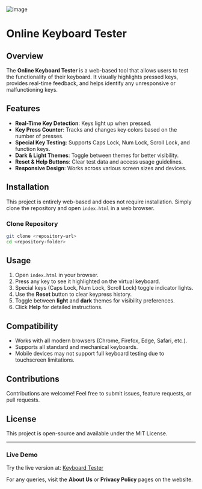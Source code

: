 ![image](https://github.com/user-attachments/assets/a8e69de8-d823-42a2-b6c0-bd36401e9531)

# Online Keyboard Tester

## Overview
The **Online Keyboard Tester** is a web-based tool that allows users to test the functionality of their keyboard. It visually highlights pressed keys, provides real-time feedback, and helps identify any unresponsive or malfunctioning keys.

## Features
- **Real-Time Key Detection**: Keys light up when pressed.
- **Key Press Counter**: Tracks and changes key colors based on the number of presses.
- **Special Key Testing**: Supports Caps Lock, Num Lock, Scroll Lock, and function keys.
- **Dark & Light Themes**: Toggle between themes for better visibility.
- **Reset & Help Buttons**: Clear test data and access usage guidelines.
- **Responsive Design**: Works across various screen sizes and devices.

## Installation
This project is entirely web-based and does not require installation. Simply clone the repository and open `index.html` in a web browser.

### Clone Repository
```bash
git clone <repository-url>
cd <repository-folder>
```

## Usage
1. Open `index.html` in your browser.
2. Press any key to see it highlighted on the virtual keyboard.
3. Special keys (Caps Lock, Num Lock, Scroll Lock) toggle indicator lights.
4. Use the **Reset** button to clear keypress history.
5. Toggle between **light** and **dark** themes for visibility preferences.
6. Click **Help** for detailed instructions.

## Compatibility
- Works with all modern browsers (Chrome, Firefox, Edge, Safari, etc.).
- Supports all standard and mechanical keyboards.
- Mobile devices may not support full keyboard testing due to touchscreen limitations.

## Contributions
Contributions are welcome! Feel free to submit issues, feature requests, or pull requests.

## License
This project is open-source and available under the MIT License.

---
### Live Demo
Try the live version at: [Keyboard Tester](https://www.keyboardtester.click/)

For any queries, visit the **About Us** or **Privacy Policy** pages on the website.

